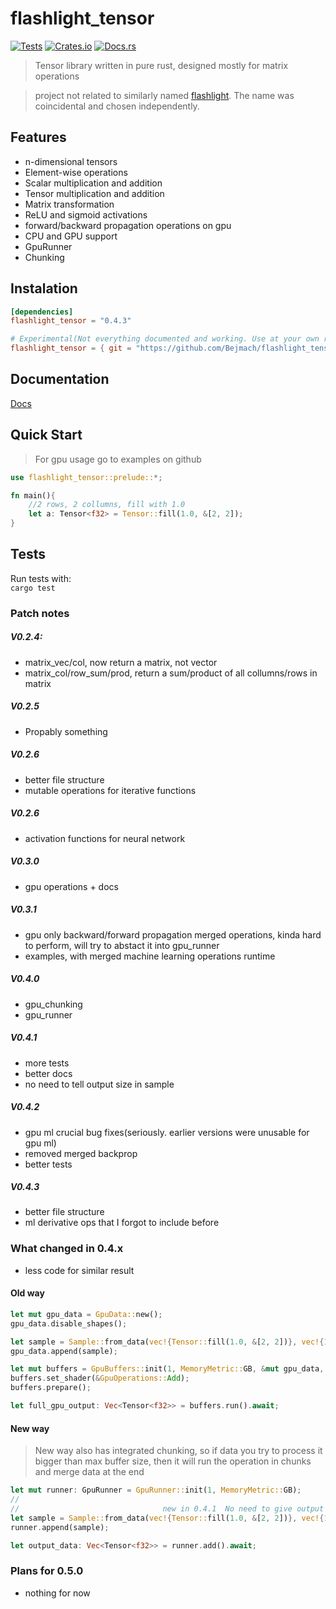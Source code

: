 # flashlight_tensor

[![Tests](https://github.com/Bejmach/flashlight_tensor/actions/workflows/rust.yml/badge.svg?event=push)](https://github.com/Bejmach/flashlight_tensor/actions/workflows/rust.yml)
[![Crates.io](https://img.shields.io/crates/v/flashlight_tensor.svg)](https://crates.io/crates/flashlight_tensor)
[![Docs.rs](https://docs.rs/flashlight_tensor/badge.svg)](https://docs.rs/flashlight_tensor)

> Tensor library written in pure rust, designed mostly for matrix operations  

> project not related to similarly named [flashlight](https://github.com/flashlight/flashlight). The name was coincidental and chosen independently.

## Features
- n-dimensional tensors
- Element-wise operations
- Scalar multiplication and addition
- Tensor multiplication and addition
- Matrix transformation
- ReLU and sigmoid activations
- forward/backward propagation operations on gpu
- CPU and GPU support
- GpuRunner
- Chunking

## Instalation
```toml
[dependencies]
flashlight_tensor = "0.4.3"

# Experimental(Not everything documented and working. Use at your own risk)
flashlight_tensor = { git = "https://github.com/Bejmach/flashlight_tensor"}
```

## Documentation

[Docs](https://docs.rs/flashlight_tensor/latest/flashlight_tensor/)  

## Quick Start
> For gpu usage go to examples on github
```rust
use flashlight_tensor::prelude::*;

fn main(){
    //2 rows, 2 collumns, fill with 1.0
    let a: Tensor<f32> = Tensor::fill(1.0, &[2, 2]);
}
```

## Tests
Run tests with:  
``cargo test``


### Patch notes
##### V0.2.4:
- matrix_vec/col, now return a matrix, not vector
- matrix_col/row_sum/prod, return a sum/product of all collumns/rows in matrix
##### V0.2.5
- Propably something  
##### V0.2.6
- better file structure
- mutable operations for iterative functions
##### V0.2.6
- activation functions for neural network
##### V0.3.0
- gpu operations + docs
##### V0.3.1
- gpu only backward/forward propagation merged operations, kinda hard to perform, will try to abstact it into gpu_runner
- examples, with merged machine learning operations runtime
##### V0.4.0
- gpu_chunking
- gpu_runner
##### V0.4.1
- more tests
- better docs
- no need to tell output size in sample
##### V0.4.2
- gpu ml crucial bug fixes(seriously. earlier versions were unusable for gpu ml)
- removed merged backprop
- better tests
##### V0.4.3
- better file structure
- ml derivative ops that I forgot to include before


### What changed in 0.4.x
- less code for similar result

#### Old way
```rust
let mut gpu_data = GpuData::new();
gpu_data.disable_shapes();

let sample = Sample::from_data(vec!{Tensor::fill(1.0, &[2, 2])}, vec!{1.0}, &[2, 2]);
gpu_data.append(sample);

let mut buffers = GpuBuffers::init(1, MemoryMetric::GB, &mut gpu_data, 0).await;
buffers.set_shader(&GpuOperations::Add);
buffers.prepare();

let full_gpu_output: Vec<Tensor<f32>> = buffers.run().await;
```

#### New way

> New way also has integrated chunking, so if data you try to process it bigger than max buffer size, then it will run the operation in chunks and merge data at the end

```rust
let mut runner: GpuRunner = GpuRunner::init(1, MemoryMetric::GB);
//
//                                new in 0.4.1  No need to give output size -\
let sample = Sample::from_data(vec!{Tensor::fill(1.0, &[2, 2])}, vec!{1.0}, &[]);
runner.append(sample);

let output_data: Vec<Tensor<f32>> = runner.add().await;
```

### Plans for 0.5.0
- nothing for now
